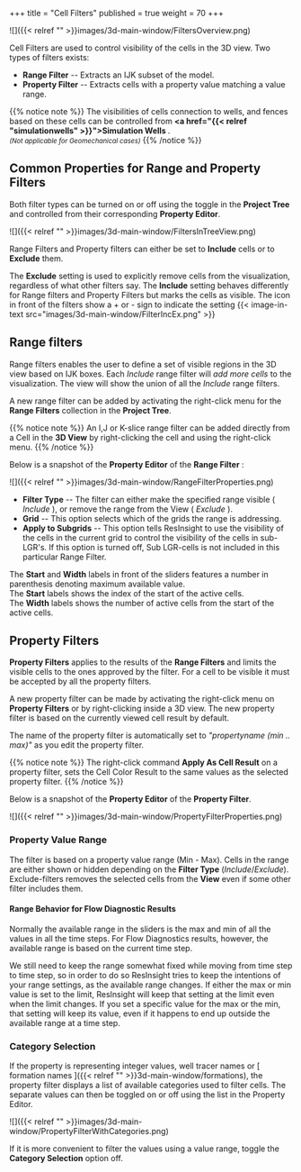 +++
title = "Cell Filters"
published = true
weight = 70
+++

![]({{< relref "" >}}images/3d-main-window/FiltersOverview.png)

Cell Filters are used to control visibility of the cells in the 3D view. Two types of filters exists:

- **Range Filter** -- Extracts an IJK subset of the model.
- **Property Filter** -- Extracts cells with a property value matching a value range.

{{% notice note %}}
The visibilities of cells connection to wells, and fences based on these cells can be controlled from <b> <a href="{{< relref "simulationwells" >}}">Simulation Wells</a> </b>.<br> 
<small><i>(Not applicable for Geomechanical cases)</i></small>
{{% /notice %}}

## Common Properties for Range and Property Filters

Both filter types can be turned on or off using the toggle in the **Project Tree** and controlled from their corresponding **Property Editor**.

![]({{< relref "" >}}images/3d-main-window/FiltersInTreeView.png)

Range Filters and Property filters can either be set to **Include** cells or to **Exclude** them. 

The **Exclude** setting is used to explicitly remove cells from the visualization, regardless of what other filters say. 
The **Include** setting behaves differently for Range filters and Property Filters but marks the cells as visible.
The icon in front of the filters show a + or - sign to indicate the setting {{< image-in-text src="images/3d-main-window/FilterIncEx.png" >}}

## Range filters

Range filters enables the user to define a set of visible regions in the 3D view based on IJK boxes.
Each *Include* range filter will *add more cells* to the visualization. The view will show the union of all the *Include* range filters.

A new range filter can be added by activating the right-click menu for the **Range Filters** collection in the **Project Tree**. 

{{% notice note %}}
An I,J or K-slice range filter can be added directly from a Cell in the <b>3D View</b> by right-clicking the cell and using the right-click menu. 
{{% /notice %}}

Below is a snapshot of the **Property Editor** of the **Range Filter** :

![]({{< relref "" >}}images/3d-main-window/RangeFilterProperties.png)

 - **Filter Type** -- The filter can either make the specified range visible ( *Include* ), or remove the range from the View ( *Exclude* ).
 - **Grid** --  This option selects which of the grids the range is addressing.
 - **Apply to Subgrids** -- This option tells ResInsight to use the visibility of the cells in the current grid to control the visibility of the cells in sub-LGR's. If this option is turned off, Sub LGR-cells is not included in this particular Range Filter.  
 
The **Start** and **Width** labels in front of the sliders features a number in parenthesis denoting maximum available value.<br>
The **Start** labels shows the index of the start of the active cells.<br>
The **Width** labels shows the number of active cells from the start of the active cells.

## Property Filters

**Property Filters** applies to the results of the **Range Filters** and limits the visible cells to the ones approved by the filter. For a cell to be visible it must be accepted by all the property filters. 

A new property filter can be made by activating the right-click menu on **Property Filters** or by right-clicking inside a 3D view. The new property filter is based on the currently viewed cell result by default. 

The name of the property filter is automatically set to *"propertyname (min .. max)"* as you edit the property filter.

{{% notice note %}}
The right-click command <b>Apply As Cell Result</b> on a property filter, sets the Cell Color Result to the same values as the selected property filter.
{{% /notice %}}

Below is a snapshot of the **Property Editor** of the **Property Filter**.
  
![]({{< relref "" >}}images/3d-main-window/PropertyFilterProperties.png)

### Property Value Range
The filter is based on a property value range (Min - Max). Cells in the range are either shown or hidden depending on the **Filter Type** (*Include*/*Exclude*). Exclude-filters removes the selected cells from the **View** even if some other filter includes them.

#### Range Behavior for Flow Diagnostic Results
Normally the available range in the sliders is the max and min of all the values in all the time steps. For Flow Diagnostics results, however, the available range is based on the current time step. 

We still need to keep the range somewhat fixed while moving from time step to time step, so in order to do so ResInsight tries to keep the intentions of your range settings, as the available range changes. If either the max or min value is set to the limit, ResInsight will keep that setting at the limit even when the limit changes. If you set a specific value for the max or the min, that setting will keep its value, even if it happens to end up outside the available range at a time step.   

### Category Selection
If the property is representing integer values, well tracer names or [ formation names ]({{< relref "" >}}3d-main-window/formations), the property filter displays a list of available categories used to filter cells. The separate values can then be toggled on or off using the list in the Property Editor.

![]({{< relref "" >}}images/3d-main-window/PropertyFilterWithCategories.png)

If it is more convenient to filter the values using a value range, toggle the **Category Selection** option off.

